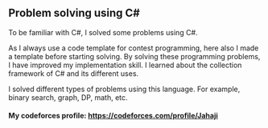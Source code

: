 ## Problem solving using C#

To be familiar with C#, I solved some problems using C#. 

As I always use a code template for contest programming, here also I made a template before starting solving.
By solving these programming problems, I have improved my implementation skill. I learned about the collection framework of C# and its different uses.

I solved different types of problems using this language. For example, binary search, graph, DP, math, etc. 

#### My codeforces profile: https://codeforces.com/profile/Jahaji
